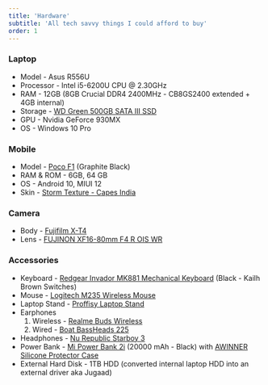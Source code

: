 ```yaml
---
title: 'Hardware'
subtitle: 'All tech savvy things I could afford to buy'
order: 1
---
```


### Laptop

- Model - Asus R556U
- Processor - Intel i5-6200U CPU @ 2.30GHz
- RAM - 12GB (8GB Crucial DDR4 2400MHz - CB8GS2400 extended + 4GB internal)
- Storage - [WD Green 500GB SATA III SSD](https://www.amazon.in/Western-Digital-Green-Internal-WDS480G2G0A/dp/B01M3POPK3)
- GPU - Nvidia GeForce 930MX
- OS - Windows 10 Pro

### Mobile

- Model - [Poco F1](https://www.flipkart.com/poco-f1-xiaomi-graphite-black-64-gb/p/itmf8fyjyssnt25c) (Graphite Black)
- RAM & ROM - 6GB, 64 GB
- OS - Android 10, MIUI 12
- Skin - [Storm Texture - Capes India](https://www.capesindia.com/products/poco-f1?variant=31226627948680)

### Camera

- Body - [Fujifilm X-T4](https://fujifilm-x.com/en-us/products/cameras/x-t4/)
- Lens - [FUJINON XF16-80mm F4 R OIS WR](https://fujifilm-x.com/en-us/products/lenses/xf16-80mmf4-r-ois-wr/)

### Accessories

- Keyboard - [Redgear Invador MK881 Mechanical Keyboard](https://www.amazon.in/gp/product/B07989JYRS) (Black - Kailh Brown Switches)
- Mouse - [Logitech M235 Wireless Mouse](https://www.amazon.in/gp/product/B004QTBPWI)
- Laptop Stand - [Proffisy Laptop Stand](https://www.amazon.in/gp/product/B08CGYYFRD)
- Earphones
  1. Wireless - [Realme Buds Wireless](https://www.realme.com/in/realme-buds-wireless)
  2. Wired - [Boat BassHeads 225](https://www.boat-lifestyle.com/products/bassheads-225)
- Headphones - [Nu Republic Starboy 3](https://www.amazon.in/Nu-Republic-Starboy-Wireless-Headphones/dp/B07YL8SKMK)
- Power Bank - [Mi Power Bank 2i](https://www.mi.com/in/20000mah-mi-power-bank-2i/) (20000 mAh - Black) with [AWINNER Silicone Protector Case](https://www.amazon.in/gp/product/B07G47QXM1)
- External Hard Disk - 1TB HDD (converted internal laptop HDD into an external driver aka Jugaad)
